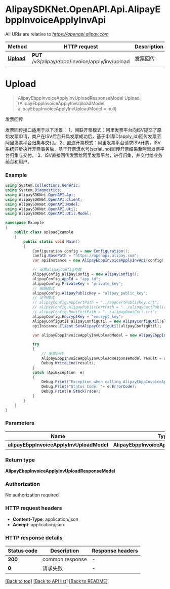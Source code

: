 # AlipaySDKNet.OpenAPI.Api.AlipayEbppInvoiceApplyInvApi

All URIs are relative to *https://openapi.alipay.com*

Method | HTTP request | Description
------------- | ------------- | -------------
[**Upload**](AlipayEbppInvoiceApplyInvApi.md#upload) | **PUT** /v3/alipay/ebpp/invoice/apply/inv/upload | 发票回传


<a name="upload"></a>
# **Upload**
> AlipayEbppInvoiceApplyInvUploadResponseModel Upload (AlipayEbppInvoiceApplyInvUploadModel alipayEbppInvoiceApplyInvUploadModel = null)

发票回传

发票回传接口适用于以下场景： 1、间联开票模式：阿里发票平台向ISV提交了原始发票申请，商户在ISV后台开具发票成功后，基于申请ID(apply_id)回传发票至阿里发票平台归集与交付。 2、直连开票模式：阿里发票平台请求ISV开票，ISV系统异步执行开票事务后，基于开票流水号(serial_no)回传开票结果至阿里发票平台归集与交付。 3、ISV直接回传发票给阿里发票平台，进行归集，并交付给业务前台和用户。

### Example
```csharp
using System.Collections.Generic;
using System.Diagnostics;
using AlipaySDKNet.OpenAPI.Api;
using AlipaySDKNet.OpenAPI.Client;
using AlipaySDKNet.OpenAPI.Model;
using AlipaySDKNet.OpenAPI.Util;
using AlipaySDKNet.OpenAPI.Util.Model;

namespace Example
{
    public class UploadExample
    {
        public static void Main()
        {
            Configuration config = new Configuration();
            config.BasePath = "https://openapi.alipay.com";
            var apiInstance = new AlipayEbppInvoiceApplyInvApi(config);

            // 设置alipayConfig参数
            AlipayConfig alipayConfig = new AlipayConfig();
            alipayConfig.AppId = "app_id";
            alipayConfig.PrivateKey = "private_key";
            // 密钥模式
            alipayConfig.AlipayPublicKey = "alipay_public_key";
            // 证书模式
            // alipayConfig.AppCertPath = "../appCertPublicKey.crt";
            // alipayConfig.AlipayPublicCertPath = "../alipayCertPublicKey_RSA2.crt";
            // alipayConfig.RootCertPath = "../alipayRootCert.crt";
            alipayConfig.EncryptKey = "encrypt_key";
            AlipayConfigUtil alipayConfigUtil = new AlipayConfigUtil(alipayConfig);
            apiInstance.Client.SetAlipayConfigUtil(alipayConfigUtil);

            var alipayEbppInvoiceApplyInvUploadModel = new AlipayEbppInvoiceApplyInvUploadModel(); // AlipayEbppInvoiceApplyInvUploadModel |  (optional) 

            try
            {
                // 发票回传
                AlipayEbppInvoiceApplyInvUploadResponseModel result = apiInstance.Upload(alipayEbppInvoiceApplyInvUploadModel);
                Debug.WriteLine(result);
            }
            catch (ApiException  e)
            {
                Debug.Print("Exception when calling AlipayEbppInvoiceApplyInvApi.Upload: " + e.Message );
                Debug.Print("Status Code: "+ e.ErrorCode);
                Debug.Print(e.StackTrace);
            }
        }
    }
}
```

### Parameters

Name | Type | Description  | Notes
------------- | ------------- | ------------- | -------------
 **alipayEbppInvoiceApplyInvUploadModel** | **AlipayEbppInvoiceApplyInvUploadModel**|  | [optional] 

### Return type

**AlipayEbppInvoiceApplyInvUploadResponseModel**

### Authorization

No authorization required

### HTTP request headers

 - **Content-Type**: application/json
 - **Accept**: application/json


### HTTP response details
| Status code | Description | Response headers |
|-------------|-------------|------------------|
| **200** | common response |  -  |
| **0** | 请求失败 |  -  |

[[Back to top]](#) [[Back to API list]](../README.md#documentation-for-api-endpoints) [[Back to README]](../README.md)

